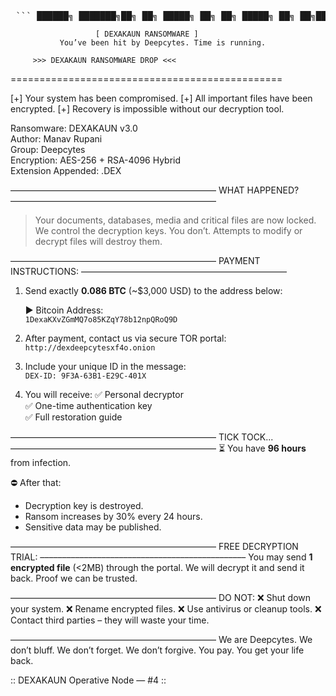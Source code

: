 <pre lang="markdown"> ``` ██████╗ ███████╗██╗ ██╗ █████╗ ██╗ ██╗ █████╗ ██╗ ██╗███╗ ██╗ ██╔══██╗██╔════╝██║ ██║██╔══██╗██║ ██╔╝██╔══██╗██║ ██║████╗ ██║ ██║ ██║█████╗ ███████║███████║█████╔╝ ███████║██║ ██║██╔██╗ ██║ ██║ ██║██╔══╝ ██╔══██║██╔══██║██╔═██╗ ██╔══██║██║ ██║██║╚██╗██║ ██████╔╝███████╗██║ ██║██║ ██║██║ ██╗██║ ██║╚██████╔╝██║ ╚████║ ╚═════╝ ╚══════╝╚═╝ ╚═╝╚═╝ ╚═╝╚═╝ ╚═╝╚═╝ ╚═╝ ╚═════╝ ╚═╝ ╚═══╝ D E X A K A U N ``` </pre>

                       [ DEXAKAUN RANSOMWARE ]
               You’ve been hit by Deepcytes. Time is running.

         >>> DEXAKAUN RANSOMWARE DROP <<<    
===============================================

[+] Your system has been compromised.
[+] All important files have been encrypted.
[+] Recovery is impossible without our decryption tool.

Ransomware: DEXAKAUN v3.0  
Author: Manav Rupani  
Group: Deepcytes  
Encryption: AES-256 + RSA-4096 Hybrid  
Extension Appended: .DEX  

–––––––––––––––––––––––––––––––––––––––––––––––
WHAT HAPPENED?
–––––––––––––––––––––––––––––––––––––––––––––––
> Your documents, databases, media and critical files are now locked.
> We control the decryption keys. You don’t.
> Attempts to modify or decrypt files will destroy them.

–––––––––––––––––––––––––––––––––––––––––––––––
PAYMENT INSTRUCTIONS:
–––––––––––––––––––––––––––––––––––––––––––––––

1. Send exactly **0.086 BTC** (~$3,000 USD) to the address below:

   ▶ Bitcoin Address:  
   `1DexaKXvZGmMQ7o85KZqY78b12npQRoQ9D`

2. After payment, contact us via secure TOR portal:  
   `http://dexdeepcytesxf4o.onion`

3. Include your unique ID in the message:  
   `DEX-ID: 9F3A-63B1-E29C-401X`

4. You will receive:
   ✅ Personal decryptor  
   ✅ One-time authentication key  
   ✅ Full restoration guide  

–––––––––––––––––––––––––––––––––––––––––––––––
TICK TOCK...  
–––––––––––––––––––––––––––––––––––––––––––––––
⏳ You have **96 hours** from infection.

⛔ After that:
   - Decryption key is destroyed.
   - Ransom increases by 30% every 24 hours.
   - Sensitive data may be published.

–––––––––––––––––––––––––––––––––––––––––––––––
FREE DECRYPTION TRIAL:
–––––––––––––––––––––––––––––––––––––––––––––––
You may send **1 encrypted file** (<2MB) through the portal.
We will decrypt it and send it back. Proof we can be trusted.

–––––––––––––––––––––––––––––––––––––––––––––––
DO NOT:
❌ Shut down your system.
❌ Rename encrypted files.
❌ Use antivirus or cleanup tools.
❌ Contact third parties – they will waste your time.

–––––––––––––––––––––––––––––––––––––––––––––––
We are Deepcytes.
We don’t bluff. We don’t forget. We don’t forgive.
You pay. You get your life back.

:: DEXAKAUN Operative Node — #4 ::
